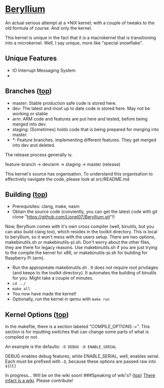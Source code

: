 [Beryllium](id:btop)
=========

An actual serious attempt at a *NIX kernel; with a couple of tweaks to the old formula of course. And only the kernel.

This kernel is unique in the fact that it is a macrokernel that is transitioning into a microkernel. Well, I say unique, more like "special snowflake".

Unique Features
---------
* IO Interrupt Messaging System
* 

Branches ([top](#btop))
---------
+ master: Stable production safe code is stored here.
+ dev: The latest and most up to date code is stored here. May not be working or stable
+ arm: ARM code and features are put here and tested, before being merged into dev.
+ staging: (Sometimes) holds code that is being prepared for merging into master.
+ *: Feature branches, implementing different features. They get merged into dev and deleted.

The release process generally is:

feature-branch -> dev/arm -> staging -> master (release)

This kernel's source has organisation. To understand this organisation to effectively navigate the code, please look at src/README.md

Building ([top](#btop))
---------
* Prerequisites: clang, make, nasm
* Obtain the source code (conviently, you can get the latest code with git clone "https://github.com/Lionel07/Beryllium.git"!)

Now, Beryllium comes with it's own cross compiler (well, binutils, but you can also build clang too), which resides in the toolkit directory.
This is local to beryllium, so it won't mess with the users setup. There are two options, makebinutils.sh or makebinutils-pi.sh. 
Don't worry about the other files, they are there for legacy reasons.
Use makebinutils.sh if you are just trying to the compile the kernel for x86, or makebinutils-pi.sh for building for Raspberry Pi (arm).

* Run the appropreate makebinutils.sh . It does not require root privilages (and keeps to the toolkit directory). It automates the building of binutils for you. Might take a couple of minutes.
* `cd ../`
* `make all`
* You now have made the kernel!
* Optionally, run the kernel in qemu with `make run`

Kernel Options ([top](#btop))
---------
In the makefile, there is a section labeled "COMPILE_OPTIONS :=". This section is for inputting switches that can change some parts of what is compiled or not.

An example is the defaults: `-D DEBUG -D ENABLE_SERIAL`

DEBUG enables debug features, while ENABLE_SERIAL, well, enables serial. Each must be prefixed with `-D`, because these options are passed raw into `${CC}`

In progress...
Will be on the wiki soon!
###Speaking of wiki's? ([top](#btop))
[There infact is a wiki](https://beryllium.simplyelementary.x10.mx). Please contribute!
